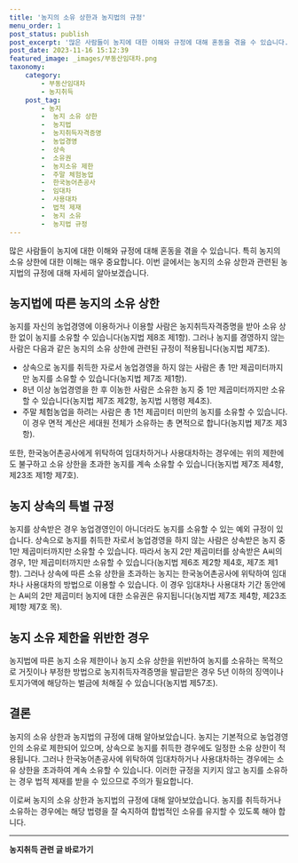 ```yaml
---
title: '농지의 소유 상한과 농지법의 규정'
menu_order: 1
post_status: publish
post_excerpt: '많은 사람들이 농지에 대한 이해와 규정에 대해 혼동을 겪을 수 있습니다. 특히 농지의 소유 상한에 대한 이해는 매우 중요합니다. 이번 글에서는 농지의 소유 상한과 관련된 농지법의 규정에 대해 자세히 알아보겠습니다.'
post_date: 2023-11-16 15:12:39
featured_image: _images/부동산임대차.png
taxonomy:
    category:
        - 부동산임대차
        - 농지취득
    post_tag:
        - 농지
        -  농지 소유 상한
        -  농지법
        -  농지취득자격증명
        -  농업경영
        -  상속
        -  소유권
        -  농지소유 제한
        -  주말 체험농업
        -  한국농어촌공사
        -  임대차
        -  사용대차
        -  법적 제재
        -  농지 소유
        -  농지법 규정
---
```



많은 사람들이 농지에 대한 이해와 규정에 대해 혼동을 겪을 수 있습니다. 특히 농지의 소유 상한에 대한 이해는 매우 중요합니다. 이번 글에서는 농지의 소유 상한과 관련된 농지법의 규정에 대해 자세히 알아보겠습니다.

## 농지법에 따른 농지의 소유 상한

농지를 자신의 농업경영에 이용하거나 이용할 사람은 농지취득자격증명을 받아 소유 상한 없이 농지를 소유할 수 있습니다(농지법 제8조 제1항). 그러나 농지를 경영하지 않는 사람은 다음과 같은 농지의 소유 상한에 관련된 규정이 적용됩니다(농지법 제7조).

- 상속으로 농지를 취득한 자로서 농업경영을 하지 않는 사람은 총 1만 제곱미터까지만 농지를 소유할 수 있습니다(농지법 제7조 제1항).
- 8년 이상 농업경영을 한 후 이농한 사람은 소유한 농지 중 1만 제곱미터까지만 소유할 수 있습니다(농지법 제7조 제2항, 농지법 시행령 제4조).
- 주말 체험농업을 하려는 사람은 총 1천 제곱미터 미만의 농지를 소유할 수 있습니다. 이 경우 면적 계산은 세대원 전체가 소유하는 총 면적으로 합니다(농지법 제7조 제3항).

또한, 한국농어촌공사에게 위탁하여 임대차하거나 사용대차하는 경우에는 위의 제한에도 불구하고 소유 상한을 초과한 농지를 계속 소유할 수 있습니다(농지법 제7조 제4항, 제23조 제1항 제7호).

## 농지 상속의 특별 규정

농지를 상속받은 경우 농업경영인이 아니더라도 농지를 소유할 수 있는 예외 규정이 있습니다. 상속으로 농지를 취득한 자로서 농업경영을 하지 않는 사람은 상속받은 농지 중 1만 제곱미터까지만 소유할 수 있습니다. 따라서 농지 2만 제곱미터를 상속받은 A씨의 경우, 1만 제곱미터까지만 소유할 수 있습니다(농지법 제6조 제2항 제4호, 제7조 제1항). 그러나 상속에 따른 소유 상한을 초과하는 농지는 한국농어촌공사에 위탁하여 임대차나 사용대차의 방법으로 이용할 수 있습니다. 이 경우 임대차나 사용대차 기간 동안에는 A씨의 2만 제곱미터 농지에 대한 소유권은 유지됩니다(농지법 제7조 제4항, 제23조 제1항 제7호 목).

## 농지 소유 제한을 위반한 경우

농지법에 따른 농지 소유 제한이나 농지 소유 상한을 위반하여 농지를 소유하는 목적으로 거짓이나 부정한 방법으로 농지취득자격증명을 발급받은 경우 5년 이하의 징역이나 토지가액에 해당하는 벌금에 처해질 수 있습니다(농지법 제57조).

## 결론

농지의 소유 상한과 농지법의 규정에 대해 알아보았습니다. 농지는 기본적으로 농업경영인의 소유로 제한되어 있으며, 상속으로 농지를 취득한 경우에도 일정한 소유 상한이 적용됩니다. 그러나 한국농어촌공사에 위탁하여 임대차하거나 사용대차하는 경우에는 소유 상한을 초과하여 계속 소유할 수 있습니다. 이러한 규정을 지키지 않고 농지를 소유하는 경우 법적 제재를 받을 수 있으므로 주의가 필요합니다.

이로써 농지의 소유 상한과 농지법의 규정에 대해 알아보았습니다. 농지를 취득하거나 소유하는 경우에는 해당 법령을 잘 숙지하여 합법적인 소유를 유지할 수 있도록 해야 합니다.
<!-- wp:separator -->
<hr class="wp-block-separator has-alpha-channel-opacity"/>
<!-- /wp:separator -->

<!-- wp:group {"backgroundColor":"base","layout":{"type":"constrained"}} -->
<div class="wp-block-group has-base-background-color has-background"><!-- wp:paragraph {"align":"center","fontSize":"medium"} -->
<p class="has-text-align-center has-large-font-size"><strong>농지취득 관련 글 바로가기</strong></p>
<!-- /wp:paragraph -->


<!-- wp:latest-posts
{"categories":[{"id":22986,"count":19,"description":"","link":"https://uknowlaw.com/category/%eb%86%8d%ec%a7%80%ec%b7%a8%eb%93%9d/","name":"농지취득","slug":"농지취득","taxonomy":"category","parent":0,"meta":[],"_links":{"self":[{"href":"https://uknowlaw.com/wp-json/wp/v2/categories/22986"}],"collection":[{"href":"https://uknowlaw.com/wp-json/wp/v2/categories"}],"about":[{"href":"https://uknowlaw.com/wp-json/wp/v2/taxonomies/category"}],"wp:post_type":[{"href":"https://uknowlaw.com/wp-json/wp/v2/posts?categories=22986"}],"curies":[{"name":"wp","href":"https://api.w.org/{rel}","templated":true}]}}],"postsToShow":100,"excerptLength":28,"postLayout":"grid","columns":2,"featuredImageAlign":"left","featuredImageSizeSlug":"large","fontSize":"small"} /--></div>
<!-- /wp:group -->